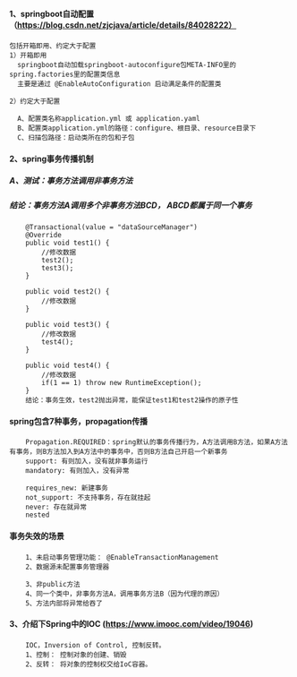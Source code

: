 #### 1、springboot自动配置（https://blog.csdn.net/zjcjava/article/details/84028222）
    包括开箱即用、约定大于配置
    1）开箱即用
      springboot自动加载springboot-autoconfigure包META-INFO里的  spring.factories里的配置类信息
      主要是通过 @EnableAutoConfiguration 启动满足条件的配置类

    2）约定大于配置

      A、配置类名称application.yml 或 application.yaml
      B、配置类application.yml的路径：configure、根目录、resource目录下
      C、扫描包路径：启动类所在的包和子包

#### 2、spring事务传播机制

##### A、测试：事务方法调用非事务方法
##### 结论：事务方法A调用多个非事务方法BCD， ABCD都属于同一个事务

```
    @Transactional(value = "dataSourceManager")
    @Override
    public void test1() {
        //修改数据
        test2();
        test3();
    }

    public void test2() {
        //修改数据
    }

    public void test3() {
        //修改数据
        test4();
    }

    public void test4() {
        //修改数据
        if(1 == 1) throw new RuntimeException();
    }
    结论：事务生效，test2抛出异常，能保证test1和test2操作的原子性

```

#### spring包含7种事务，propagation传播

```
    Propagation.REQUIRED：spring默认的事务传播行为，A方法调用B方法，如果A方法有事务，则B方法加入到A方法中的事务中，否则B方法自己开启一个新事务
    support: 有则加入，没有就非事务运行
    mandatory: 有则加入，没有异常

    requires_new: 新建事务
    not_support: 不支持事务，存在就挂起
    never: 存在就异常
    nested
```

#### 事务失效的场景
```
    1、未启动事务管理功能： @EnableTransactionManagement
    2、数据源未配置事务管理器

    3、非public方法
    4、同一个类中，非事务方法A，调用事务方法B（因为代理的原因）
    5、方法内部将异常给吞了

```

#### 3、介绍下Spring中的IOC  (https://www.imooc.com/video/19046)
```
    IOC，Inversion of Control, 控制反转。
    1、控制： 控制对象的创建、销毁
    2、反转： 将对象的控制权交给IoC容器。

```























